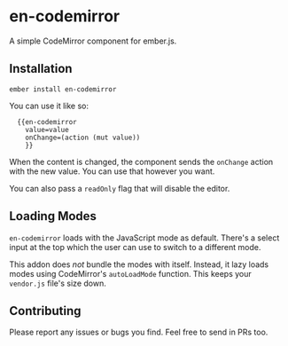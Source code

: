 # en-codemirror

A simple CodeMirror component for ember.js.

## Installation

`ember install en-codemirror`

You can use it like so:

```
  {{en-codemirror
    value=value
    onChange=(action (mut value))
    }}
```
When the content is changed, the component sends the `onChange` action with the new value. You can use that however you want.

You can also pass a `readOnly` flag that will disable the editor.

## Loading Modes

`en-codemirror` loads with the JavaScript mode as default. There's a select input at the top which the user can use to switch to a different mode.

This addon does *not* bundle the modes with itself. Instead, it lazy loads modes using CodeMirror's `autoLoadMode` function. This keeps your `vendor.js` file's size down.

## Contributing

Please report any issues or bugs you find. Feel free to send in PRs too.
